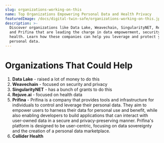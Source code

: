 ```yaml
---
slug: organizations-working-on-this
name: Top Organizations Empowering Personal Data and Health Privacy
featuredImage: /docs/digital-twin-safe/organizations-working-on-this.jpg
description: >-
  Discover organizations like Data Lake, Weavechain, SingularityNET, Rejuve.ai,
  and Prifina that are leading the charge in data empowerment, security, and
  health. Learn how these companies can help you leverage and protect your
  personal data.
---
```


# Organizations That Could Help

1. **Data Lake** - raised a lot of money to do this
2. **Weavechain** - focused on security and privacy
3. **SingularityNET** - has a bunch of grants to do this
4. **Rejuve.ai** - focused on health data
5. **Prifina** - Prifina is a company that provides tools and infrastructure for individuals to control and leverage their personal data. They aim to empower users to harness their data for personal use and benefit, while also enabling developers to build applications that can interact with user-owned data in a secure and privacy-preserving manner. Prifina's platform is designed to be user-centric, focusing on data sovereignty and the creation of a personal data marketplace.
6. **Collider Health**
